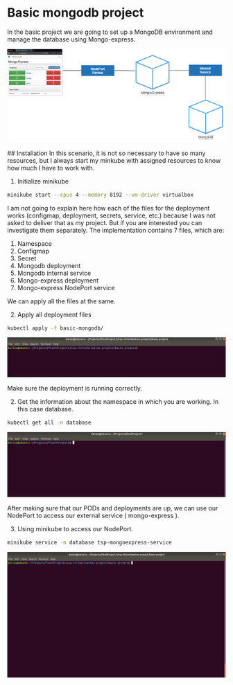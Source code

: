 # Basic mongodb project
In the basic project we are going to set up a MongoDB environment and manage the database using Mongo-express.
<p align="center">
<img src=assets/basic-project-diagram.png>
</p>
## Installation
In this scenario, it is not so necessary to have so many resources, but I always start my minkube with assigned resources to know how much I have to work with.

1. Initialize minikube
```bash
minikube start --cpus 4 --memory 8192 --vm-driver virtualbox
```

I am not going to explain here how each of the files for the deployment works (configmap, deployment, secrets, service, etc.) because I was not asked to deliver that as my project. But if you are interested you can investigate them separately. The implementation contains 7 files, which are:

1. Namespace
2. Configmap
3. Secret
4. Mongodb deployment
5. Mongodb internal service
6. Mongo-express deployment
7. Mongo-express NodePort service

We can apply all the files at the same.

2. Apply all deployment files
```bash
kubectl apply -f basic-mongodb/
```

![](assets/kubectl-apply.gif)

Make sure the deployment is running correctly.

2. Get the information about the namespace in which you are working. In this case database.

```bash
kubectl get all -n database
```

![](assets/kubectl-getall.gif)

After making sure that our PODs and deployments are up, we can use our NodePort to access our external service ( mongo-express ).

3. Using minikube to access our NodePort.

```bash
minikube service -n database tsp-mongoexpress-service
```
![](assets/minikube-service.gif)
